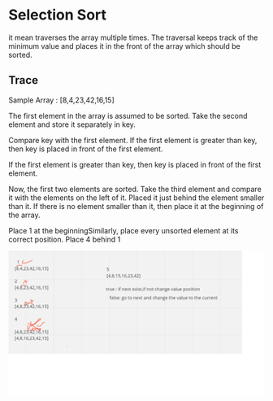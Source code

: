 # Selection Sort
 it mean traverses the array multiple times. The traversal keeps track of the minimum value and places it in the front of the array which should be  sorted.

 ## Trace
Sample Array : [8,4,23,42,16,15]

The first element in the array is assumed to be sorted. Take the second element and store it separately in key.

Compare key with the first element. If the first element is greater than key, then key is placed in front of the first element.


If the first element is greater than key, then key is placed in front of the first element.

 Now, the first two elements are sorted.
Take the third element and compare it with the elements on the left of it. Placed it just behind the element smaller than it. If there is no element smaller than it, then place it at the beginning of the array.



 Place 1 at the beginningSimilarly, place every unsorted element at its correct position.
 Place 4 behind 1


![](moge1.png)